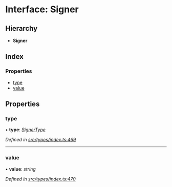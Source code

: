 # Interface: Signer

## Hierarchy

* **Signer**

## Index

### Properties

* [type](signer.md#type)
* [value](signer.md#value)

## Properties

###  type

• **type**: *[SignerType](../enums/signertype.md)*

*Defined in [src/types/index.ts:469](https://github.com/PolymathNetwork/polymesh-sdk/blob/59d9411/src/types/index.ts#L469)*

___

###  value

• **value**: *string*

*Defined in [src/types/index.ts:470](https://github.com/PolymathNetwork/polymesh-sdk/blob/59d9411/src/types/index.ts#L470)*
